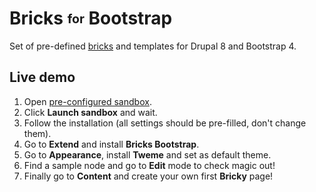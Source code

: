 # Bricks <sub><sup>for</sup></sub> Bootstrap

Set of pre-defined [bricks](https://www.drupal.org/project/bricks) and templates for Drupal 8 and Bootstrap 4.


## Live demo

1. Open [pre-configured sandbox](https://simplytest.me/project/bricks_bootstrap).
2. Click **Launch sandbox** and wait.
3. Follow the installation (all settings should be pre-filled, don't change them).
4. Go to **Extend** and install **Bricks Bootstrap**.
5. Go to **Appearance**, install **Tweme** and set as default theme.
6. Find a sample node and go to **Edit** mode to check magic out!
7. Finally go to **Content** and create your own first **Bricky** page!

